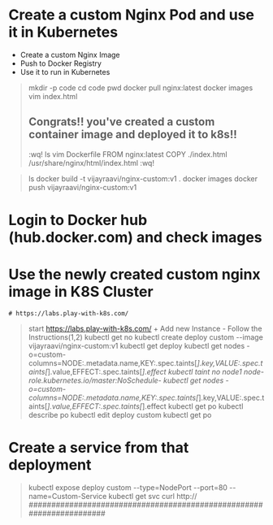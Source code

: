 # Create a custom Nginx Pod and use it in Kubernetes

- Create a custom Nginx Image
- Push to Docker Registry
- Use it to run in Kubernetes

> mkdir -p code
> cd code
> pwd
> docker pull nginx:latest
> docker images
> vim index.html
        <!DOCTYPE html>
        <html lang="en">
            <head>
                <meta charset="utf-8">
                <title>Custom Nginx</title>
            </head>
            <body>
                <h2> Congrats!! you\'ve created a custom container image and deployed it to k8s!! </h2>
            </body>
        </html>
    :wq!
> ls
> vim Dockerfile
    FROM nginx:latest
    COPY ./index.html /usr/share/nginx/html/index.html
  :wq!

> ls
> docker build -t vijayraavi/nginx-custom:v1 .
> docker images
> docker push vijayraavi/nginx-custom:v1

# Login to Docker hub (hub.docker.com) and check images

# Use the newly created custom nginx image in K8S Cluster
    # https://labs.play-with-k8s.com/

> start https://labs.play-with-k8s.com/
        + Add new Instance
          - Follow the Instructions(1,2)
> kubectl get no
> kubectl create deploy custom --image vijayraavi/nginx-custom:v1
> kubectl get deploy
> kubectl get nodes -o=custom-columns=NODE:.metadata.name,KEY:.spec.taints[*].key,VALUE:.spec.taints[*].value,EFFECT:.spec.taints[*].effect
> kubectl taint no node1 node-role.kubernetes.io/master:NoSchedule-
> kubectl get nodes -o=custom-columns=NODE:.metadata.name,KEY:.spec.taints[*].key,VALUE:.spec.taints[*].value,EFFECT:.spec.taints[*].effect
> kubectl get po
> kubectl describe po
> kubectl edit deploy custom
> kubectl get po

# Create a service from that deployment 
> kubectl expose deploy custom --type=NodePort --port=80 --name=Custom-Service
> kubectl get svc
> curl http://<NodePort Service Cluster IP>
#####################################################################


